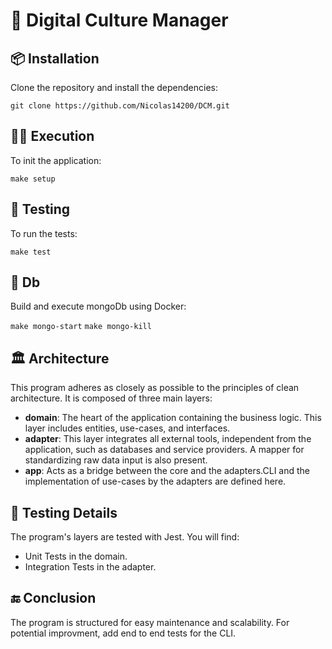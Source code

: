 # 🚀 Digital Culture Manager

## 📦 Installation

Clone the repository and install the dependencies:

    git clone https://github.com/Nicolas14200/DCM.git



## 🏃‍♂️ Execution

To init the application:

`make setup`

## 🧪 Testing

To run the tests:

`make test`

## 🐳 Db

Build and execute mongoDb using Docker:

`make mongo-start`
`make mongo-kill`

## 🏛️ Architecture

This program adheres as closely as possible to the principles of clean architecture. It is composed of three main layers:

- **domain**: The heart of the application containing the business logic. This layer includes entities, use-cases, and interfaces.
- **adapter**: This layer integrates all external tools, independent from the application, such as databases and service providers. A mapper for standardizing raw data input is also present.
- **app**: Acts as a bridge between the core and the adapters.CLI and the implementation of use-cases by the adapters are defined here.


## 🧐 Testing Details

The program's layers are tested with Jest. You will find:

- Unit Tests in the domain.
- Integration Tests in the adapter.

## 🔚 Conclusion

The program is structured for easy maintenance and scalability. 
For potential improvment, add end to end tests for the CLI.
